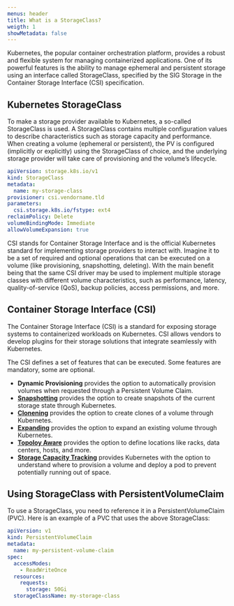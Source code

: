 ```yaml
---
menus: header
title: What is a StorageClass?
weigth: 1
showMetadata: false
---
```


Kubernetes, the popular container orchestration platform, provides a robust and flexible system for managing containerized applications. One of its powerful features is the ability to manage ephemeral and persistent storage using an interface called StorageClass, specified by the SIG Storage in the Container Storage Interface (CSI) specification.

## Kubernetes StorageClass
To make a storage provider available to Kubernetes, a so-called StorageClass is used. A StorageClass contains multiple configuration values to describe characteristics such as storage capacity and performance. When creating a volume (ephemeral or persistent), the PV is configured (implicitly or explicitly) using the StorageClass of choice, and the underlying storage provider will take care of provisioning and the volume’s lifecycle.

```yaml
apiVersion: storage.k8s.io/v1
kind: StorageClass
metadata:
  name: my-storage-class
provisioner: csi.vendorname.tld
parameters:
  csi.storage.k8s.io/fstype: ext4
reclaimPolicy: Delete
volumeBindingMode: Immediate
allowVolumeExpansion: true
```

CSI stands for Container Storage Interface and is the official Kubernetes standard for implementing storage providers to interact with. Imagine it to be a set of required and optional operations that can be executed on a volume (like provisioning, snapshotting, deleting). With the main benefit being that the same CSI driver may be used to implement multiple storage classes with different volume characteristics, such as performance, latency, quality-of-service (QoS), backup policies, access permissions, and more.

## Container Storage Interface (CSI)
The Container Storage Interface (CSI) is a standard for exposing storage systems to containerized workloads on Kubernetes. CSI allows vendors to develop plugins for their storage solutions that integrate seamlessly with Kubernetes.

The CSI defines a set of features that can be executed. Some features are mandatory, some are optional.

- **Dynamic Provisioning** provides the option to automatically provision volumes when requested through a Persistent Volume Claim.
- **[Snapshotting](https://kubernetes-csi.github.io/docs/snapshot-restore-feature.html)** provides the option to create snapshots of the current storage state through Kubernetes.
- **[Clonening](https://kubernetes-csi.github.io/docs/volume-cloning.html)** provides the option to create clones of a volume through Kubernetes.
- **[Expanding](https://kubernetes-csi.github.io/docs/volume-expansion.html)** provides the option to expand an existing volume through Kubernetes.
- **[Topoloy Aware](https://kubernetes-csi.github.io/docs/topology.html)** provides the option to define locations like racks, data centers, hosts, and more.
- **[Storage Capacity Tracking](https://kubernetes-csi.github.io/docs/storage-capacity-tracking.html)** provides Kubernetes with the option to understand where to provision a volume and deploy a pod to prevent potentially running out of space.

## Using StorageClass with PersistentVolumeClaim

To use a StorageClass, you need to reference it in a PersistentVolumeClaim (PVC). Here is an example of a PVC that uses the above StorageClass:

```yaml
apiVersion: v1
kind: PersistentVolumeClaim
metadata:
  name: my-persistent-volume-claim
spec:
  accessModes:
    - ReadWriteOnce
  resources:
    requests:
      storage: 50Gi
  storageClassName: my-storage-class
```
